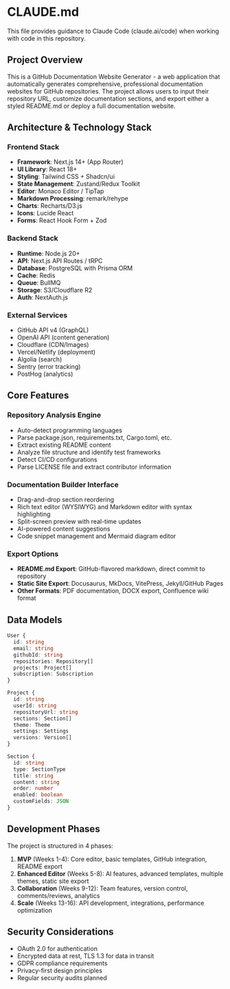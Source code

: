 # CLAUDE.md

This file provides guidance to Claude Code (claude.ai/code) when working with code in this repository.

## Project Overview

This is a GitHub Documentation Website Generator - a web application that automatically generates comprehensive, professional documentation websites for GitHub repositories. The project allows users to input their repository URL, customize documentation sections, and export either a styled README.md or deploy a full documentation website.

## Architecture & Technology Stack

### Frontend Stack
- **Framework**: Next.js 14+ (App Router)
- **UI Library**: React 18+
- **Styling**: Tailwind CSS + Shadcn/ui
- **State Management**: Zustand/Redux Toolkit
- **Editor**: Monaco Editor / TipTap
- **Markdown Processing**: remark/rehype
- **Charts**: Recharts/D3.js
- **Icons**: Lucide React
- **Forms**: React Hook Form + Zod

### Backend Stack
- **Runtime**: Node.js 20+
- **API**: Next.js API Routes / tRPC
- **Database**: PostgreSQL with Prisma ORM
- **Cache**: Redis
- **Queue**: BullMQ
- **Storage**: S3/Cloudflare R2
- **Auth**: NextAuth.js

### External Services
- GitHub API v4 (GraphQL)
- OpenAI API (content generation)
- Cloudflare (CDN/Images)
- Vercel/Netlify (deployment)
- Algolia (search)
- Sentry (error tracking)
- PostHog (analytics)

## Core Features

### Repository Analysis Engine
- Auto-detect programming languages
- Parse package.json, requirements.txt, Cargo.toml, etc.
- Extract existing README content
- Analyze file structure and identify test frameworks
- Detect CI/CD configurations
- Parse LICENSE file and extract contributor information

### Documentation Builder Interface
- Drag-and-drop section reordering
- Rich text editor (WYSIWYG) and Markdown editor with syntax highlighting
- Split-screen preview with real-time updates
- AI-powered content suggestions
- Code snippet management and Mermaid diagram editor

### Export Options
- **README.md Export**: GitHub-flavored markdown, direct commit to repository
- **Static Site Export**: Docusaurus, MkDocs, VitePress, Jekyll/GitHub Pages
- **Other Formats**: PDF documentation, DOCX export, Confluence wiki format

## Data Models

```typescript
User {
  id: string
  email: string
  githubId: string
  repositories: Repository[]
  projects: Project[]
  subscription: Subscription
}

Project {
  id: string
  userId: string
  repositoryUrl: string
  sections: Section[]
  theme: Theme
  settings: Settings
  versions: Version[]
}

Section {
  id: string
  type: SectionType
  title: string
  content: string
  order: number
  enabled: boolean
  customFields: JSON
}
```

## Development Phases

The project is structured in 4 phases:
1. **MVP** (Weeks 1-4): Core editor, basic templates, GitHub integration, README export
2. **Enhanced Editor** (Weeks 5-8): AI features, advanced templates, multiple themes, static site export
3. **Collaboration** (Weeks 9-12): Team features, version control, comments/reviews, analytics
4. **Scale** (Weeks 13-16): API development, integrations, performance optimization

## Security Considerations

- OAuth 2.0 for authentication
- Encrypted data at rest, TLS 1.3 for data in transit
- GDPR compliance requirements
- Privacy-first design principles
- Regular security audits planned